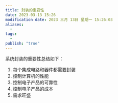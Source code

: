 ```yaml
---
title: 封装的重要性
date: 2023-03-13 15:26
modification date: 2023 三月 13日 星期一 15:26:03
aliases:
  - 
tags:
  - 
publish: "true"
---
```


系统封装的重要性总结如下：

1.  每个集成电路和器件都需要封装
2.  控制计算机的性能
3.  控制电子产品的可靠性
4.  控制电子产品的成本
5.  需求旺盛
